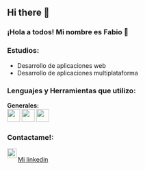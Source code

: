 ## Hi there 👋

<!--
**Fobia27/Fobia27** is a ✨ _special_ ✨ repository because its `README.md` (this file) appears on your GitHub profile.

Here are some ideas to get you started:

- 🔭 I’m currently working on ...
- 🌱 I’m currently learning ...
- 👯 I’m looking to collaborate on ...
- 🤔 I’m looking for help with ...
- 💬 Ask me about ...
- 📫 How to reach me: ...
- 😄 Pronouns: ...
- ⚡ Fun fact: ...
-->
### ¡Hola a todos! Mi nombre es Fabio 👋
### Estudios:
- Desarrollo de aplicaciones web
- Desarrollo de aplicaciones multiplataforma
### Lenguajes y Herramientas que utilizo:
**Generales:**
<br />
<img align="bottom"
src="https://raw.githubusercontent.com/jmnote/z-icons/master/svg/javascript.svg"
width="30" height="30" />
<img align="bottom"
src="https://raw.githubusercontent.com/jmnote/z-icons/master/svg/php.svg"
width="30" height="30" />
<img align="bottom"
src="https://raw.githubusercontent.com/jmnote/z-icons/master/svg/java.svg"
width="30" height="30" />
<br />
### Contactame!:
<img align="left" alt="LinkedIn" width="22px"
src="https://cdn.worldvectorlogo.com/logos/linkedin-icon-2.svg" />
<br />
[Mi linkedin](https://www.linkedin.com/in/fabio-prieto/)
